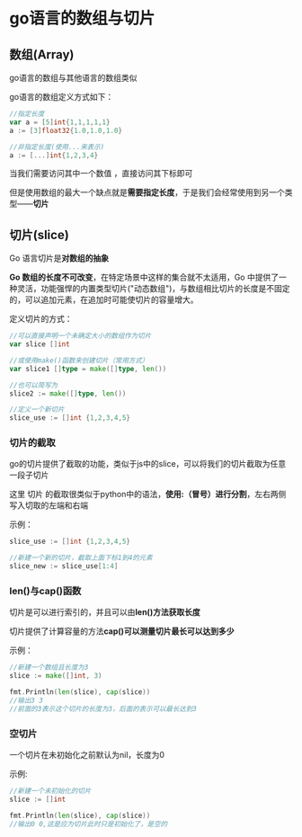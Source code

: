 # go语言的数组与切片
## 数组(Array)
go语言的数组与其他语言的数组类似

go语言的数组定义方式如下：
```go
//指定长度
var a = [5]int{1,1,1,1,1}
a := [3]float32{1.0,1.0,1.0}

//非指定长度(使用...来表示)
a := [...]int{1,2,3,4}
```

当我们需要访问其中一个数值 ，直接访问其下标即可

但是使用数组的最大一个缺点就是**需要指定长度**，于是我们会经常使用到另一个类型——**切片**

## 切片(slice)
Go 语言切片是**对数组的抽象**

**Go 数组的长度不可改变**，在特定场景中这样的集合就不太适用，Go 中提供了一种灵活，功能强悍的内置类型切片("动态数组")，与数组相比切片的长度是不固定的，可以追加元素，在追加时可能使切片的容量增大。

定义切片的方式：
```go
//可以直接声明一个未确定大小的数组作为切片
var slice []int

//或使用make()函数来创建切片（常用方式）
var slice1 []type = make([]type, len())

//也可以简写为
slice2 := make([]type, len())

//定义一个新切片
slice_use := []int {1,2,3,4,5}
```

### 切片的截取
go的切片提供了截取的功能，类似于js中的slice，可以将我们的切片截取为任意一段子切片

这里 切片 的截取很类似于python中的语法，**使用:（冒号）进行分割**，左右两侧写入切取的左端和右端

示例：
```go
slice_use := []int {1,2,3,4,5}

//新建一个新的切片，截取上面下标1到4的元素
slice_new := slice_use[1:4]
```

### len()与cap()函数
切片是可以进行索引的，并且可以由**len()**方法**获取长度**

切片提供了计算容量的方法**cap()**可以**测量切片最长可以达到多少**

示例：
```go
//新建一个数组且长度为3
slice := make([]int, 3)

fmt.Println(len(slice), cap(slice))
//输出3 3
//前面的3表示这个切片的长度为3，后面的表示可以最长达到3

```

### 空切片
一个切片在未初始化之前默认为nil，长度为0

示例:
```go
//新建一个未初始化的切片 
slice := []int

fmt.Println(len(slice), cap(slice))
//输出0 0,这是应为切片此时只是初始化了，是空的
```



